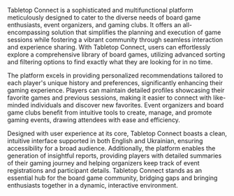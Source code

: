 Tabletop Connect is a sophisticated and multifunctional platform meticulously designed to cater to the diverse needs of board game enthusiasts, event organizers, and gaming clubs. It offers an all-encompassing solution that simplifies the planning and execution of game sessions while fostering a vibrant community through seamless interaction and experience sharing. With Tabletop Connect, users can effortlessly explore a comprehensive library of board games, utilizing advanced sorting and filtering options to find exactly what they are looking for in no time.

The platform excels in providing personalized recommendations tailored to each player's unique history and preferences, significantly enhancing their gaming experience. Players can maintain detailed profiles showcasing their favorite games and previous sessions, making it easier to connect with like-minded individuals and discover new favorites. Event organizers and board game clubs benefit from intuitive tools to create, manage, and promote gaming events, drawing attendees with ease and efficiency.

Designed with user experience at its core, Tabletop Connect boasts a clean, intuitive interface supported in both English and Ukrainian, ensuring accessibility for a broad audience. Additionally, the platform enables the generation of insightful reports, providing players with detailed summaries of their gaming journey and helping organizers keep track of event registrations and participant details. Tabletop Connect stands as an essential hub for the board game community, bridging gaps and bringing enthusiasts together in a dynamic, interactive environment.
